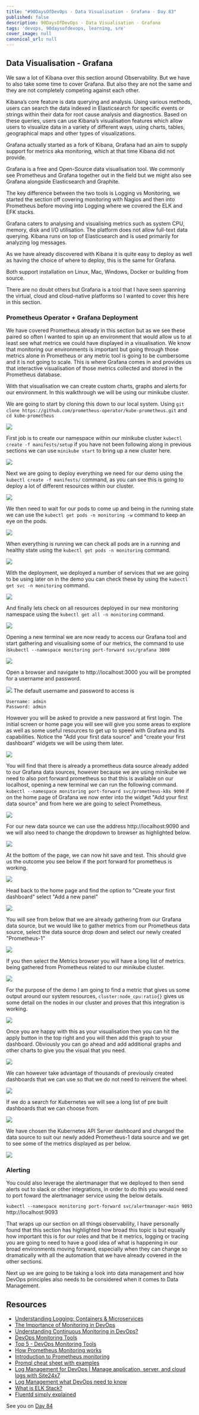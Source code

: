 ```yaml
---
title: "#90DaysOfDevOps - Data Visualisation - Grafana - Day 83"
published: false
description: 90DaysOfDevOps - Data Visualisation - Grafana
tags: 'devops, 90daysofdevops, learning, sre'
cover_image: null
canonical_url: null
---
```

## Data Visualisation - Grafana

We saw a lot of Kibana over this section around Observability. But we have to also take some time to cover Grafana. But also they are not the same and they are not completely competing against each other. 

Kibana’s core feature is data querying and analysis. Using various methods, users can search the data indexed in Elasticsearch for specific events or strings within their data for root cause analysis and diagnostics. Based on these queries, users can use Kibana’s visualisation features which allow users to visualize data in a variety of different ways, using charts, tables, geographical maps and other types of visualizations.

Grafana actually started as a fork of Kibana, Grafana had an aim to supply support for metrics aka monitoring, which at that time Kibana did not provide. 

Grafana is a free and Open-Source data visualisation tool. We commonly see Prometheus and Grafana together out in the field but we might also see Grafana alongside Elasticsearch and Graphite. 

The key difference between the two tools is Logging vs Monitoring, we started the section off covering monitoring with Nagios and then into Prometheus before moving into Logging where we covered the ELK and EFK stacks. 

Grafana caters to analysing and visualising metrics such as system CPU, memory, disk and I/O utilisation. The platform does not allow full-text data querying. Kibana runs on top of Elasticsearch and is used primarily for analyzing log messages. 

As we have already discovered with Kibana it is quite easy to deploy as well as having the choice of where to deploy, this is the same for Grafana. 

Both support installation on Linux, Mac, Windows, Docker or building from source. 

There are no doubt others but Grafana is a tool that I have seen spanning the virtual, cloud and cloud-native platforms so I wanted to cover this here in this section. 

### Prometheus Operator + Grafana Deployment 

We have covered Prometheus already in this section but as we see these paired so often I wanted to spin up an environment that would allow us to at least see what metrics we could have displayed in a visualisation. We know that monitoring our environments is important but going through those metrics alone in Prometheus or any metric tool is going to be cumbersome and it is not going to scale. This is where Grafana comes in and provides us that interactive visualisation of those metrics collected and stored in the Prometheus database. 

With that visualisation we can create custom charts, graphs and alerts for our environment. In this walkthrough we will be using our minikube cluster. 

We are going to start by cloning this down to our local system. Using `git clone https://github.com/prometheus-operator/kube-prometheus.git` and `cd kube-prometheus`

![](Images/Day83_Monitoring1.png)

First job is to create our namespace within our minikube cluster `kubectl create -f manifests/setup` if you have not been following along in previous sections we can use `minikube start` to bring up a new cluster here. 

![](Images/Day83_Monitoring2.png)

Next we are going to deploy everything we need for our demo using the `kubectl create -f manifests/` command, as you can see this is going to deploy a lot of different resources within our cluster. 

![](Images/Day83_Monitoring3.png)

We then need to wait for our pods to come up and being in the running state we can use the `kubectl get pods -n monitoring -w` command to keep an eye on the pods. 

![](Images/Day83_Monitoring4.png)

When everything is running we can check all pods are in a running and healthy state using the `kubectl get pods -n monitoring` command. 

![](Images/Day83_Monitoring5.png)

With the deployment, we deployed  a number of services that we are going to be using later on in the demo you can check these by using the `kubectl get svc -n monitoring` command. 

![](Images/Day83_Monitoring6.png)

And finally lets check on all resources deployed in our new monitoring namespace using the `kubectl get all -n monitoring` command. 

![](Images/Day83_Monitoring7.png)

Opening a new terminal we are now ready to access our Grafana tool and start gathering and visualising some of our metrics, the command to use is`kubectl --namespace monitoring port-forward svc/grafana 3000`

![](Images/Day83_Monitoring8.png)

Open a browser and navigate to http://localhost:3000 you will be prompted for a username and password. 

![](Images/Day83_Monitoring9.png)
The default username and password to access is 
```
Username: admin 
Password: admin
```
However you will be asked to provide a new password at first login. The initial screen or home page you will see will give you some areas to explore as well as some useful resources to get up to speed with Grafana and its capabilities. Notice the "Add your first data source" and "create your first dashboard" widgets we will be using them later. 

![](Images/Day83_Monitoring10.png)

You will find that there is already a prometheus data source already added to our Grafana data sources, however because we are using minikube we need to also port forward prometheus so that this is available on our localhost, opening a new terminal we can run the following command. `kubectl --namespace monitoring port-forward svc/prometheus-k8s 9090` if on the home page of Grafana we now enter into the widget "Add your first data source" and from here we are going to select Prometheus. 

![](Images/Day83_Monitoring11.png)

For our new data source we can use the address http://localhost:9090 and we will also need to change the dropdown to browser as highlighted below.

![](Images/Day83_Monitoring12.png)

At the bottom of the page, we can now hit save and test. This should give us the outcome you see below if the port forward for prometheus is working. 

![](Images/Day83_Monitoring13.png)

Head back to the home page and find the option to "Create your first dashboard" select "Add a new panel"

![](Images/Day83_Monitoring14.png)

You will see from below that we are already gathering from our Grafana data source, but we would like to gather metrics from our Prometheus data source, select the data source drop down and select our newly created "Prometheus-1" 

![](Images/Day83_Monitoring15.png)

If you then select the Metrics browser you will have a long list of metrics being gathered from Prometheus related to our minikube cluster. 

![](Images/Day83_Monitoring16.png)

For the purpose of the demo I am going to find a metric that gives us some output around our system resources, `cluster:node_cpu:ratio{}` gives us some detail on the nodes in our cluster and proves that this integration is working. 

![](Images/Day83_Monitoring17.png)

Once you are happy with this as your visualisation then you can hit the apply button in the top right and you will then add this graph to your dashboard. Obviously you can go ahead and add additional graphs and other charts to give you the visual that you need. 

![](Images/Day83_Monitoring18.png)

We can however take advantage of thousands of previously created dashboards that we can use so that we do not need to reinvent the wheel. 

![](Images/Day83_Monitoring19.png)

If we do a search for Kubernetes we will see a long list of pre built dashboards that we can choose from. 

![](Images/Day83_Monitoring20.png)

We have chosen the Kubernetes API Server dashboard and changed the data source to suit our newly added Prometheus-1 data source and we get to see some of the metrics displayed as per below. 

![](Images/Day83_Monitoring21.png)

### Alerting

You could also leverage the alertmanager that we deployed to then send alerts out to slack or other integrations, in order to do this you would need to port foward the alertmanager service using the below details. 

`kubectl --namespace monitoring port-forward svc/alertmanager-main 9093`
http://localhost:9093

That wraps up our section on all things observability, I have personally found that this section has highlighted how broad this topic is but equally how important this is for our roles and that be it metrics, logging or tracing you are going to need to have a good idea of what is happening in our broad environments moving forward, especially when they can change so dramatically with all the automation that we have already covered in the other sections. 

Next up we are going to be taking a look into data management and how DevOps principles also needs to be considered when it comes to Data Management. 

## Resources 

- [Understanding Logging: Containers & Microservices](https://www.youtube.com/watch?v=MMVdkzeQ848)
- [The Importance of Monitoring in DevOps](https://www.devopsonline.co.uk/the-importance-of-monitoring-in-devops/)
- [Understanding Continuous Monitoring in DevOps?](https://medium.com/devopscurry/understanding-continuous-monitoring-in-devops-f6695b004e3b) 
- [DevOps Monitoring Tools](https://www.youtube.com/watch?v=Zu53QQuYqJ0) 
- [Top 5 - DevOps Monitoring Tools](https://www.youtube.com/watch?v=4t71iv_9t_4)
- [How Prometheus Monitoring works](https://www.youtube.com/watch?v=h4Sl21AKiDg) 
- [Introduction to Prometheus monitoring](https://www.youtube.com/watch?v=5o37CGlNLr8)
- [Promql cheat sheet with examples](https://www.containiq.com/post/promql-cheat-sheet-with-examples)
- [Log Management for DevOps | Manage application, server, and cloud logs with Site24x7](https://www.youtube.com/watch?v=J0csO_Shsj0)
- [Log Management what DevOps need to know](https://devops.com/log-management-what-devops-teams-need-to-know/)
- [What is ELK Stack?](https://www.youtube.com/watch?v=4X0WLg05ASw)
- [Fluentd simply explained](https://www.youtube.com/watch?v=5ofsNyHZwWE&t=14s) 

See you on [Day 84](day84.md)

